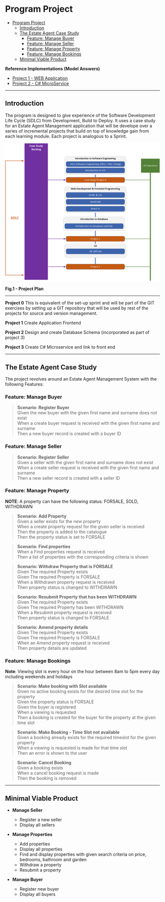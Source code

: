 # Program Project

- [Program Project](#phase-3---program-project)
  - [Introduction](#introduction)
  - [The Estate Agent Case Study](#the-estate-agent-case-study)
    - [Feature: Manage Buyer](#feature-manage-buyer)
    - [Feature: Manage Seller](#feature-manage-seller)
    - [Feature: Manage Property](#feature-manage-property)
    - [Feature: Manage Bookings](#feature-manage-bookings)
  - [Minimal Viable Product](#minimal-viable-product)

**Reference Implementations (Model Answers)**

- [Project 1 - WEB Application](../project1-react/README.md)
- [Project 2 - C# MicroService](../project2-c#/README.md)

---

## Introduction
The program is designed to give experience of the Software Development Life Cycle (SDLC) from Development, Build to Deploy.  It uses a case study for an Estate Agent Management application that will be develope over a series of incremental projects that build on top of knowledge gain from each learning module.  Each project is analogous to a Sprint.

![](./docs/images/project-plan.png)
<figcaption><b>Fig.1 - Project Plan</b></figcaption>

---

**Project 0**
This is equivalent of the set-up sprint and will be part of the GIT exercises by setting up a GIT repository that will be used by rest of the projects for source and version management.

**Project 1**
Create Application Frontend 

**Project 2**
Design and create Database Schema (incorporated as part of project 3)

**Project 3**
Create C# Microservice and link to front end

---

## The Estate Agent Case Study
The project revolves around an Estate Agent Management System with the following Features:

### Feature: Manage Buyer<span/>
>**Scenario: Register Buyer**   
Given the new buyer with the given first name and surname does not exist   
When a create buyer request is received with the given first name and surname   
Then a new buyer record is created with a buyer ID   

### Feature: Manage Seller<span/>
>**Scenario: Register Seller**   
Given a seller with the given first name and surname does not exist   
When a create seller request is received with the given first name and surname   
Then a new seller record is created with a seller ID   

### Feature: Manage Property
**NOTE**: A property can have the following status:  FORSALE, SOLD, WITHDRAWN
>**Scenario: Add Property**   
Given a seller exists for the new property   
When a create property request for the given seller is received   
Then the property is added to the catalogue   
Then the property status is set to FORSALE   

>**Scenario: Find properties**   
When a Find properties request is received   
Then a list of properties with the corresponding criteria is shown   

>**Scenario: Withdraw Property that is FORSALE**   
Given The required Property exists   
Given The required Property is FORSALE   
When a Withdrawn property request is received   
Then property status is changed to WITHDRAWN   

>**Scenario: Resubmit Property that has been WITHDRAWN**   
Given The required Property exists   
Given The required Property has been WITHDRAWN   
When a Resubmit property request is received   
Then property status is changed to FORSALE   

>**Scenario: Amend property details**   
Given The required Property exists   
Given The required Property is FORSALE   
When an Amend property request is received   
Then property details are updated   

### Feature: Manage Bookings
**Note**:  Viewing slot is every hour on the hour between 8am to 5pm every day including weekends and holidays
>**Scenario: Make booking with Slot available**   
Given no active booking exists for the desired time slot for the property   
Given the property status is FORSALE   
Given the buyer is registered   
When a viewing is requested   
Then a booking is created for the buyer for the property at the given time slot   

>**Scenario: Make Booking - Time Slot not available**   
Given a booking already exists for the required timeslot for the given property   
When a viewing is requested is made for that time slot   
Then an error is shown to the user   

>**Scenario: Cancel Booking**   
Given a booking exists   
When a cancel booking request is made   
Then the booking is removed   

---

## Minimal Viable Product

- **Manage Seller**
  - Register a new seller
  - Display all sellers

- **Manage Properties**
  - Add properties
  - Display all properties
  - Find and display properties with given search criteria on price, bedrooms, bathroom and garden
  - Withdraw a property
  - Resubmit a property

- **Manage Buyer**
    - Register new buyer
    - Display all buyers
